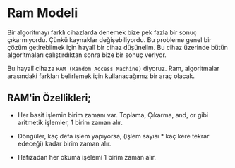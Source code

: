 # **Ram Modeli**

Bir algoritmayı farklı cihazlarda denemek bize pek fazla bir sonuç çıkarmıyordu. Çünkü kaynaklar değişebiliyordu. Bu probleme genel bir çözüm getirebilmek için hayalî bir cihaz düşünelim. Bu cihaz üzerinde bütün algoritmaları çalıştırdıktan sonra bize bir sonuç veriyor.

Bu hayalî cihaza `RAM (Random Access Machine)` diyoruz. Ram, algoritmalar arasındaki farkları belirlemek için kullanacağımız bir araç olacak.

## RAM'in Özellikleri;

- Her basit işlemin birim zamanı var. Toplama, Çıkarma, and, or gibi aritmetik işlemler, 1 birim zaman alır.

- Döngüler, kaç defa işlem yapıyorsa, (işlem sayısı * kaç kere tekrar edeceği) kadar birim zaman alır. 

- Hafızadan her okuma işelemi 1 birim zaman alır.